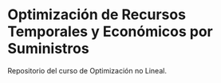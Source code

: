 # Optimización de Recursos Temporales y Económicos por Suministros

Repositorio del curso de Optimización no Lineal.
